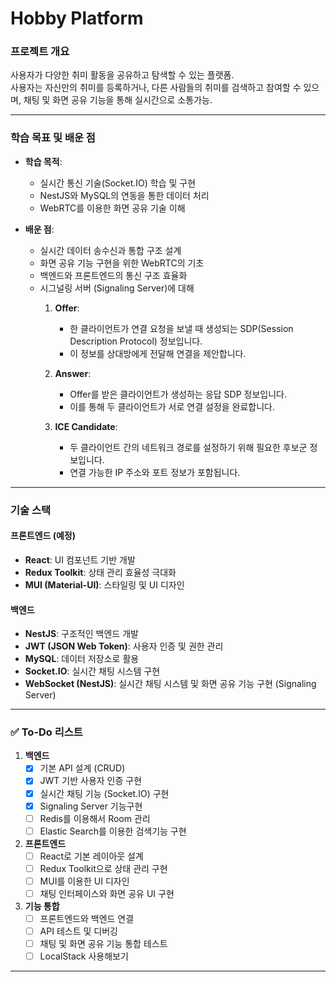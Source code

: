# Hobby Platform  

### **프로젝트 개요**  
사용자가 다양한 취미 활동을 공유하고 탐색할 수 있는 플랫폼.  
사용자는 자신만의 취미를 등록하거나, 다른 사람들의 취미를 검색하고 참여할 수 있으며, 채팅 및 화면 공유 기능을 통해 실시간으로 소통가능.  

---

### **학습 목표 및 배운 점**  
- **학습 목적**:  
  - 실시간 통신 기술(Socket.IO) 학습 및 구현  
  - NestJS와 MySQL의 연동을 통한 데이터 처리  
  - WebRTC를 이용한 화면 공유 기술 이해  

- **배운 점**:  
  - 실시간 데이터 송수신과 통합 구조 설계  
  - 화면 공유 기능 구현을 위한 WebRTC의 기초  
  - 백엔드와 프론트엔드의 통신 구조 효율화
  - 시그널링 서버 (Signaling Server)에 대해
    1. **Offer**:  
       - 한 클라이언트가 연결 요청을 보낼 때 생성되는 SDP(Session Description Protocol) 정보입니다.  
       - 이 정보를 상대방에게 전달해 연결을 제안합니다.  

    2. **Answer**:  
       - Offer를 받은 클라이언트가 생성하는 응답 SDP 정보입니다.  
       - 이를 통해 두 클라이언트가 서로 연결 설정을 완료합니다.  

    3. **ICE Candidate**:  
       - 두 클라이언트 간의 네트워크 경로를 설정하기 위해 필요한 후보군 정보입니다.  
       - 연결 가능한 IP 주소와 포트 정보가 포함됩니다.  
---

### **기술 스택**  
#### **프론트엔드 (예정)**  
- **React**: UI 컴포넌트 기반 개발  
- **Redux Toolkit**: 상태 관리 효율성 극대화  
- **MUI (Material-UI)**: 스타일링 및 UI 디자인  

#### **백엔드**  
- **NestJS**: 구조적인 백엔드 개발  
- **JWT (JSON Web Token)**: 사용자 인증 및 권한 관리  
- **MySQL**: 데이터 저장소로 활용  
- **Socket.IO**: 실시간 채팅 시스템 구현
- **WebSocket (NestJS)**: 실시간 채팅 시스템 및 화면 공유 기능 구현 (Signaling Server)  

---

### ✅ **To-Do 리스트**  
1. **백엔드**  
   - [x] 기본 API 설계 (CRUD)  
   - [x] JWT 기반 사용자 인증 구현  
   - [x] 실시간 채팅 기능 (Socket.IO) 구현  
   - [x] Signaling Server 기능구현
   - [ ] Redis를 이용해서 Room 관리
   - [ ] Elastic Search를 이용한 검색기능 구현

2. **프론트엔드**  
   - [ ] React로 기본 레이아웃 설계  
   - [ ] Redux Toolkit으로 상태 관리 구현  
   - [ ] MUI를 이용한 UI 디자인  
   - [ ] 채팅 인터페이스와 화면 공유 UI 구현  

3. **기능 통합**  
   - [ ] 프론트엔드와 백엔드 연결  
   - [ ] API 테스트 및 디버깅  
   - [ ] 채팅 및 화면 공유 기능 통합 테스트
   - [ ] LocalStack 사용해보기

--- 
